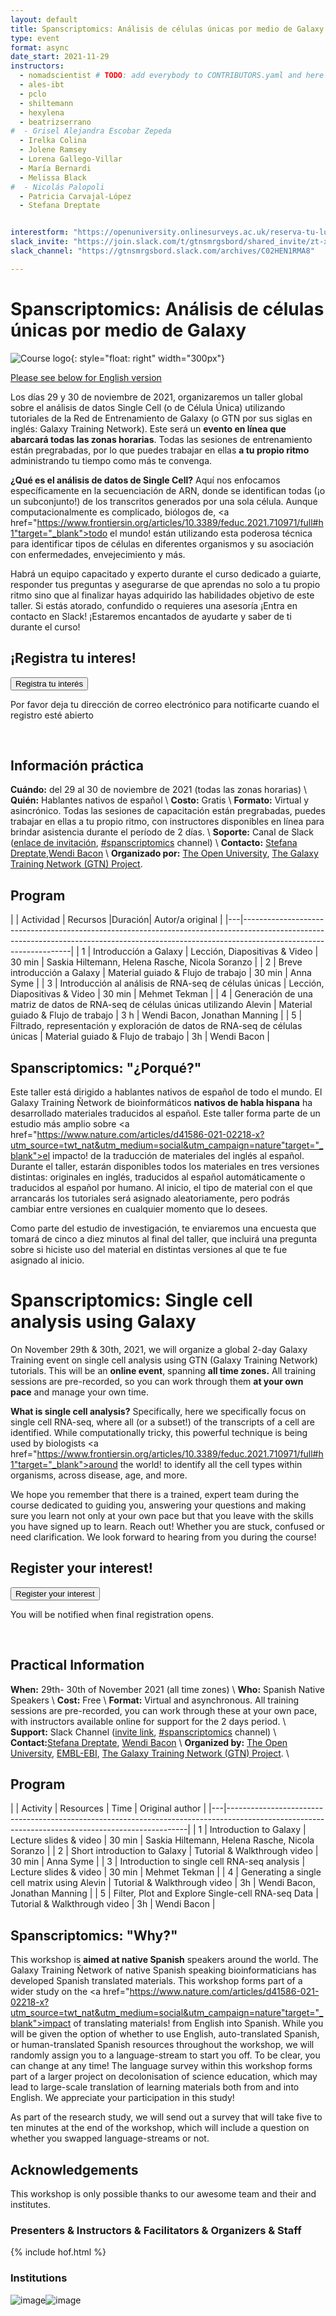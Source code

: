 ```yaml
---
layout: default
title: Spanscriptomics: Análisis de células únicas por medio de Galaxy | Single cell analysis using Galaxy
type: event
format: async
date_start: 2021-11-29
instructors:
  - nomadscientist # TODO: add everybody to CONTRIBUTORS.yaml and here
  - ales-ibt
  - pclo
  - shiltemann
  - hexylena
  - beatrizserrano
#  - Grisel Alejandra Escobar Zepeda
  - Irelka Colina
  - Jolene Ramsey
  - Lorena Gallego-Villar
  - María Bernardi
  - Melissa Black
#  - Nicolás Palopoli
  - Patricia Carvajal-López
  - Stefana Dreptate


interestform: "https://openuniversity.onlinesurveys.ac.uk/reserva-tu-lugar-en-el-taller-analisis-de-datos-single-ce"
slack_invite: "https://join.slack.com/t/gtnsmrgsbord/shared_invite/zt-x7vinbs1-BA~Kht6N86JBhDq0uTIVdQ"
slack_channel: "https://gtnsmrgsbord.slack.com/archives/C02HEN1RMA8"

---
```


# Spanscriptomics: Análisis de células únicas por medio de Galaxy

![Course logo](logo.png){: style="float: right" width="300px"}

[Please see below for English version](https://github.com/gallantries/galaxy-workshop/blob/5498767ed0a2fef33f32c6b60c0697a745ffb35b/events/spanscriptomics/index.md#Spanscriptomics:-Single-cell-analysis-using-Galaxy)

Los días 29 y 30 de noviembre de 2021, organizaremos un taller global sobre el análisis de datos Single Cell (o de Célula Única) utilizando tutoriales de la Red de Entrenamiento de Galaxy (o GTN por sus siglas en inglés: Galaxy Training Network). Este será un **evento en línea que abarcará todas las zonas horarias**. Todas las sesiones de entrenamiento están pregrabadas, por lo que puedes trabajar en ellas **a tu propio ritmo** administrando tu tiempo como más te convenga.


 **¿Qué es el análisis de datos de Single Cell?** Aquí nos enfocamos específicamente en la secuenciación de ARN, donde se identifican todas (¡o un subconjunto!) de los transcritos generados por una sola célula. Aunque computacionalmente es complicado, biólogos de, <a href="https://www.frontiersin.org/articles/10.3389/feduc.2021.710971/full#h1"target="_blank">todo el mundo!</a> están utilizando esta poderosa técnica para identificar tipos de células en diferentes organismos y su asociación con enfermedades, envejecimiento y más.


 Habrá un equipo capacitado y experto durante el curso dedicado a guiarte, responder tus preguntas y asegurarse de que aprendas no solo a tu propio ritmo sino que al finalizar hayas adquirido las habilidades objetivo de este taller. Si estás atorado, confundido o requieres una asesoría ¡Entra en contacto en Slack! ¡Estaremos encantados de ayudarte y saber de ti durante el curso!  


## ¡Registra tu interes!

<a href="{{page.interestform}}"><button type="button" class="btn btn-success btn-lg">Registra tu interés</button></a>

Por favor deja tu dirección de correo electrónico para notificarte cuando el registro esté abierto

<br/>


## Información práctica

**Cuándo:** del 29 al 30 de noviembre de 2021 (todas las zonas horarias) \\
**Quién:** Hablantes nativos de español \\
**Costo:** Gratis \\
**Formato:** Virtual y asincrónico. Todas las sesiones de capacitación están pregrabadas, puedes trabajar en ellas a tu propio ritmo, con instructores disponibles en línea para brindar asistencia durante el período de 2 días. \\
**Soporte:** Canal de Slack ([enlace de invitación]({{page.slack_invite}}), [#spanscriptomics]({{page.slack_channel}}) channel) \\
**Contacto:** [Stefana Dreptate](mailto:stefana.dreptate@gmail.com),[Wendi Bacon](mailto:Wendi.Bacon@gmail.com) \\
**Organizado por:** [The Open University](https://www.openuniversity.edu/), [The Galaxy Training Network (GTN) Project](https://training.galaxyproject.org/training-material/hall-of-fame).

## Program

|   |                           Actividad                                               |             Recursos                 |Duración|                   Autor/a original                        |
|---|-----------------------------------------------------------------------------------------------------------------------------------------------------------------------------------------------|
| 1 | Introducción a Galaxy                                                             | Lección, Diapositivas & Video        | 30 min | Saskia Hiltemann, Helena Rasche, Nicola Soranzo           |
| 2 | Breve introducción a Galaxy                                                       | Material guiado & Flujo de trabajo   | 30 min | Anna Syme                                                 |
| 3 | Introducción al análisis de RNA-seq de células únicas                             | Lección, Diapositivas & Video        | 30 min | Mehmet Tekman                                             |
| 4 | Generación de una matriz de datos de RNA-seq de células únicas utilizando Alevin  | Material guiado & Flujo de trabajo   |  3 h   | Wendi Bacon, Jonathan  Manning                            |
| 5 | Filtrado, representación y exploración de datos de RNA-seq de células únicas      | Material guiado & Flujo de trabajo   |  3h    | Wendi Bacon                                               |



## Spanscriptomics: "¿Porqué?"

Este taller está dirigido a hablantes nativos de español de todo el mundo. El Galaxy Training Ñetwork de bioinformáticos **nativos de habla hispana** ha desarrollado materiales traducidos al español. Este taller forma parte de un estudio más amplio sobre <a href="https://www.nature.com/articles/d41586-021-02218-x?utm_source=twt_nat&utm_medium=social&utm_campaign=nature"target="_blank">el impacto!</a> de la traducción de materiales del inglés al español. Durante el taller, estarán disponibles todos los materiales en tres versiones distintas: originales en inglés, traducidos al español automáticamente o traducidos al español por humano. Al inicio, el tipo de material con el que arrancarás los tutoriales será asignado aleatoriamente, pero podrás cambiar entre versiones en cualquier momento que lo desees.

Como parte del estudio de investigación, te enviaremos una encuesta que tomará de cinco a diez minutos al final del taller, que incluirá una pregunta sobre si hiciste uso del material en distintas versiones al que te fue asignado al inicio.






# Spanscriptomics: Single cell analysis using Galaxy

On November 29th & 30th, 2021, we will organize a global 2-day Galaxy Training event on single cell analysis using GTN (Galaxy Training Network) tutorials. This will be an **online event**, spanning **all time zones.** All training sessions are pre-recorded, so you can work through them **at your own pace** and manage your own time.


**What is single cell analysis?** Specifically, here we specifically focus on single cell RNA-seq, where all (or a subset!) of the transcripts of a cell are identified. While computationally tricky, this powerful technique is being used by biologists <a href="https://www.frontiersin.org/articles/10.3389/feduc.2021.710971/full#h1"target="_blank">around the world!</a> to identify all the cell types within organisms, across disease, age, and more.


We hope you remember that there is a trained, expert team during the course dedicated to guiding you, answering your questions and making sure you learn not only at your own pace but that you leave with the skills you have signed up to learn. Reach out! Whether you are stuck, confused or need clarification. We look forward to hearing from you during the course!


## Register your interest!

<a href="{{page.interestform}}"><button type="button" class="btn btn-success btn-lg">Register your interest</button></a>

You will be notified when final registration opens.

<br/>


## Practical Information

**When:** 29th- 30th of November 2021 (all time zones) \\
**Who:** Spanish Native Speakers \\
**Cost:** Free \\
**Format:** Virtual and asynchronous. All training sessions are pre-recorded, you can work through these at your own pace, with instructors available online for support for the 2 days period. \\
**Support:** Slack Channel  ([invite link]({{page.slack_invite}}), [#spanscriptomics]({{page.slack_channel}}) channel)  \\
**Contact:**[Stefana Dreptate](mailto:stefana.dreptate@gmail.com), [Wendi Bacon](mailto:Wendi.Bacon@gmail.com)  \\
**Organized by:** [The Open University](https://www.openuniversity.edu/), [EMBL-EBI](https://www.ebi.ac.uk/), [The Galaxy Training Network (GTN) Project](https://training.galaxyproject.org/training-material/hall-of-fame). \\

## Program

|   |                  Activity                         |             Resources             |  Time  |              Original author                    |
|---|--------------------------------------------------------------------------------------------------------------------------------------------------|
| 1 | Introduction to Galaxy                            | Lecture slides & video            | 30 min | Saskia Hiltemann, Helena Rasche, Nicola Soranzo |
| 2 | Short introduction to Galaxy                      | Tutorial & Walkthrough video      | 30 min | Anna Syme                                       |
| 3 | Introduction to single cell RNA-seq analysis      | Lecture slides & video            | 30 min | Mehmet Tekman                                   |
| 4 | Generating a single cell matrix using Alevin      | Tutorial & Walkthrough video      |  3h    | Wendi Bacon, Jonathan  Manning                  |
| 5 | Filter, Plot and Explore Single-cell RNA-seq Data | Tutorial & Walkthrough video      |  3h    | Wendi Bacon                                     |



## Spanscriptomics: "Why?"

This workshop is **aimed at native Spanish** speakers around the world. The Galaxy Training Ñetwork of native Spanish speaking bioinformaticians has developed Spanish translated materials. This workshop forms part of a wider study on the <a href="https://www.nature.com/articles/d41586-021-02218-x?utm_source=twt_nat&utm_medium=social&utm_campaign=nature"target="_blank">impact of translating materials!</a> from English into Spanish. While you will be given the option of whether to use English, auto-translated Spanish, or human-translated Spanish resources throughout the workshop, we will randomly assign you to a language-stream to start you off. To be clear, you can change at any time!
The language survey within this workshop forms part of a larger project on decolonisation of science education, which may lead to large-scale translation of learning materials both from and into English. We appreciate your participation in this study!

As part of the research study, we will send out a survey that will take five to ten minutes at the end of the workshop, which will include a question on whether you swapped language-streams or not.




## Acknowledgements

This workshop is only possible thanks to our awesome team and their and institutes.

### Presenters & Instructors & Facilitators & Organizers & Staff

{% include hof.html %}

### Institutions

 ![image](https://user-images.githubusercontent.com/88791681/137364558-991bcc5c-5b2b-4759-bf12-15b83c9e2134.png)![image](https://user-images.githubusercontent.com/88791681/137365481-1d6c5499-7bc6-44b0-9c8d-d305d7571673.png)
